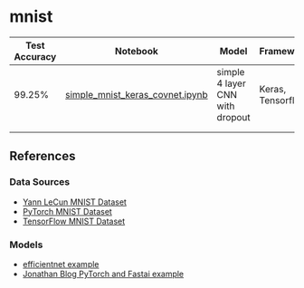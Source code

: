 # mnist



| Test Accuracy | Notebook                                                     | Model                           | Frameworks        |
| ------------- | ------------------------------------------------------------ | ------------------------------- | ----------------- |
| 99.25%        | [simple_mnist_keras_covnet.ipynb](./simple_mnist_keras_covnet.ipynb) | simple 4 layer CNN with dropout | Keras, Tensorflow |
|               |                                                              |                                 |                   |
|               |                                                              |                                 |                   |



## References



### Data Sources

* [Yann LeCun MNIST Dataset](http://yann.lecun.com/exdb/mnist/)
* [PyTorch MNIST Dataset](https://pytorch.org/vision/stable/datasets.html)
* [TensorFlow MNIST Dataset](https://www.tensorflow.org/datasets/catalog/mnist)



### Models

* [efficientnet example](https://keras.io/examples/vision/image_classification_efficientnet_fine_tuning/)
* [Jonathan Blog PyTorch and Fastai example](https://jonathan-sands.com/deep%20learning/fastai/pytorch/vision/classifier/2020/11/15/MNIST.html)

